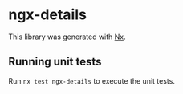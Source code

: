 # ngx-details

This library was generated with [Nx](https://nx.dev).

## Running unit tests

Run `nx test ngx-details` to execute the unit tests.
